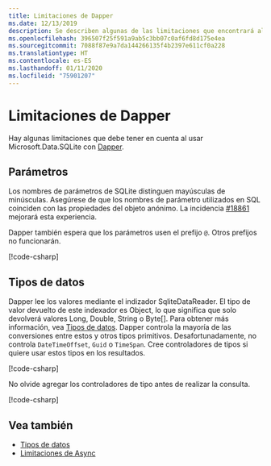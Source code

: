 ```yaml
---
title: Limitaciones de Dapper
ms.date: 12/13/2019
description: Se describen algunas de las limitaciones que encontrará al usar Dapper.
ms.openlocfilehash: 396507f25f591a9ab5c3bb07c0af6fd8d175e4ea
ms.sourcegitcommit: 7088f87e9a7da144266135f4b2397e611cf0a228
ms.translationtype: HT
ms.contentlocale: es-ES
ms.lasthandoff: 01/11/2020
ms.locfileid: "75901207"
---
```

# <a name="dapper-limitations"></a>Limitaciones de Dapper

Hay algunas limitaciones que debe tener en cuenta al usar Microsoft.Data.SQLite con [Dapper](https://stackexchange.github.io/Dapper/).

## <a name="parameters"></a>Parámetros

Los nombres de parámetros de SQLite distinguen mayúsculas de minúsculas. Asegúrese de que los nombres de parámetro utilizados en SQL coinciden con las propiedades del objeto anónimo. La incidencia [#18861](https://github.com/dotnet/efcore/issues/18861) mejorará esta experiencia.

Dapper también espera que los parámetros usen el prefijo `@`. Otros prefijos no funcionarán.

[!code-csharp[](../../../../samples/snippets/standard/data/sqlite/DapperSample/Program.cs?name=snippet_Parameter)]

## <a name="data-types"></a>Tipos de datos

Dapper lee los valores mediante el indizador SqliteDataReader. El tipo de valor devuelto de este indexador es Object, lo que significa que solo devolverá valores Long, Double, String o Byte[]. Para obtener más información, vea [Tipos de datos](types.md). Dapper controla la mayoría de las conversiones entre estos y otros tipos primitivos. Desafortunadamente, no controla `DateTimeOffset`, `Guid` o `TimeSpan`. Cree controladores de tipos si quiere usar estos tipos en los resultados.

[!code-csharp[](../../../../samples/snippets/standard/data/sqlite/DapperSample/Program.cs?name=snippet_TypeHandlers)]

No olvide agregar los controladores de tipo antes de realizar la consulta.

[!code-csharp[](../../../../samples/snippets/standard/data/sqlite/DapperSample/Program.cs?name=snippet_AddTypeHandlers)]

## <a name="see-also"></a>Vea también

* [Tipos de datos](types.md)
* [Limitaciones de Async](async.md)
